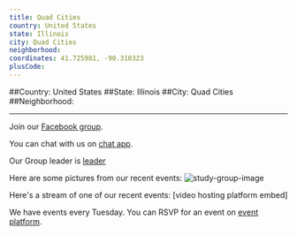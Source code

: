```yaml
---
title: Quad Cities
country: United States
state: Illinois
city: Quad Cities
neighborhood: 
coordinates: 41.725981, -90.310323
plusCode:
---
```


##Country: United States
##State: Illinois
##City: Quad Cities
##Neighborhood: 
*****
Join our [Facebook group](https://www.facebook.com/groups/free.code.camp.quadcities).

You can chat with us on [chat app]().

Our Group leader is [leader]()

Here are some pictures from our recent events:
![study-group-image]()

Here's a stream of one of our recent events:
[video hosting platform embed]

We have events every Tuesday. You can RSVP for an event on [event platform]().
